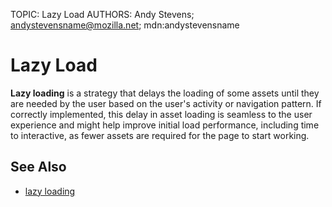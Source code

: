 TOPIC: Lazy Load
AUTHORS: Andy Stevens; andystevensname@mozilla.net; mdn:andystevensname

# Lazy Load

**Lazy loading** is a strategy that delays the loading of some assets until they are needed by the
user based on the user's activity or navigation pattern. If correctly implemented, this delay in asset
loading is seamless to the user experience and might help improve initial load performance,
including time to interactive, as fewer assets are required for the page to start working.

## See Also

- [lazy loading](https://wiki.developer.mozilla.org/en-US/docs/Web/Performance/Lazy_loading)
